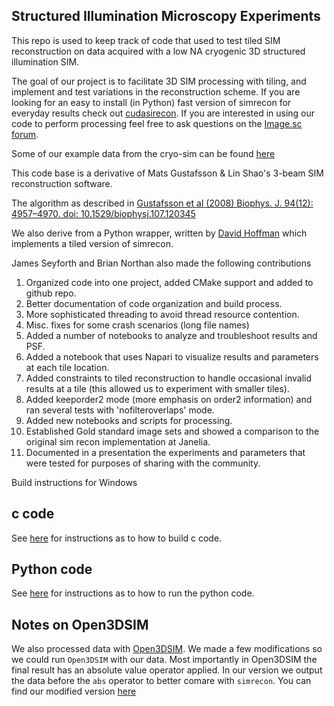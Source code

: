 ## Structured Illumination Microscopy Experiments

This repo is used to keep track of code that used to test tiled SIM reconstruction on data acquired with a low NA cryogenic 3D structured illumination SIM. 

The goal of our project is to facilitate 3D SIM processing with tiling, and implement and test variations in the reconstruction scheme.  If you are looking for an easy to install (in Python) fast version of simrecon for everyday results check out [cudasirecon](https://github.com/scopetools/cudasirecon).   If you are interested in using our code to perform processing feel free to ask questions on the [Image.sc forum](Image.sc). 

Some of our example data from the cryo-sim can be found [here](https://www.dropbox.com/scl/fo/m47nmkke6kzl4c4b3rm6q/AG2RkOaRT9oRsdhhZcd7QUI?rlkey=e8y48fa1dnl94f2d22fqjcnfz&st=kljvrwnt&dl=0)

This code base is a derivative of Mats Gustafsson & Lin Shao's 3-beam SIM reconstruction software. 

The algorithm as described in [Gustafsson et al (2008) Biophys. J. 94(12): 4957–4970. doi: 10.1529/biophysj.107.120345](https://pmc.ncbi.nlm.nih.gov/articles/PMC2397368/)

We also derive from  a Python wrapper, written by [David Hoffman](https://github.com/david-hoffman) which implements a tiled version of simrecon.

James Seyforth and Brian Northan also made the following contributions

1.  Organized code into one project, added CMake support and added to github repo. 
2.  Better documentation of code organization and build process.
3.  More sophisticated threading to avoid thread resource contention. 
4.  Misc. fixes for some crash scenarios (long file names)
5.  Added a number of notebooks to analyze and troubleshoot results and PSF. 
6.  Added a notebook that uses Napari to visualize results and parameters at each tile location. 
7.  Added constraints to tiled reconstruction to handle occasional invalid results at a tile (this allowed us to experiment with smaller tiles).
8.  Added keeporder2 mode (more emphasis on order2 information) and ran several tests with 'nofilteroverlaps' mode. 
9.  Added new notebooks and scripts for processing. 
10. Established Gold standard image sets and showed a comparison to the original sim recon implementation at Janelia. 
11. Documented in a presentation the experiments and parameters that were tested for purposes of sharing with the community.

Build instructions for Windows

## c code

See [here](docs/build_process.md) for instructions as to how to build c code. 

## Python code

See [here](docs/running_the_code.md) for instructions as to how to run the python code. 

## Notes on Open3DSIM

We also processed data with [Open3DSIM](https://github.com/Cao-ruijie/Open3DSIM).  We made a few modifications so we could run ```Open3DSIM``` with our data.  Most importantly in Open3DSIM the final result has an absolute value operator applied.  In our version we output the data before the ```abs``` operator to better comare with ```simrecon```.  You can find our modified version [here](https://github.com/True-North-Intelligent-Algorithms/Open3DSIM)


